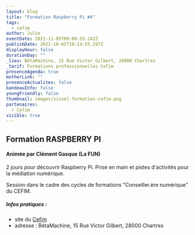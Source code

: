 ```yaml
---
layout: blog
title: "Formation Raspberry Pi #4"
tags:
  - cefim
author: Julie
eventDate: 2021-11-05T09:00:55.242Z
publishDate: 2021-10-05T10:14:55.297Z
displayHour: false
durationDay: ""
_lieu: BétaMachine, 15 Rue Victor Gilbert, 28000 Chartres
_tarif: Formations professionnelles Cefim
presenceAgenda: true
motherLink: ""
presenceActualites: false
bandeauInfo: false
youngFriendly: false
thumbnail: images/visuel-formation-cefim.png
partenaires:
  - Cefim
visible: true
---
```

## Formation RASPBERRY PI
#### Animée par Clément Gasque (La FUN)

2 jours pour découvrir Raspberry Pi.
Prise en main et pistes d'activités pour la médiation numérique.

Session dans le cadre des cycles de formations "Conseiller.ère numérique" du CEFIM.

##### Infos pratiques : 
* site du [Cefim](https://www.cefim.eu/)
* adresse : BétaMachine, 15 Rue Victor Gilbert, 28000 Chartres
